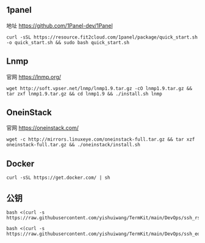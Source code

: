 ## 1panel
地址 https://github.com/1Panel-dev/1Panel

```
curl -sSL https://resource.fit2cloud.com/1panel/package/quick_start.sh -o quick_start.sh && sudo bash quick_start.sh
```

## Lnmp

官网 https://lnmp.org/

```
wget http://soft.vpser.net/lnmp/lnmp1.9.tar.gz -cO lnmp1.9.tar.gz && tar zxf lnmp1.9.tar.gz && cd lnmp1.9 && ./install.sh lnmp
```

## OneinStack

官网 https://oneinstack.com/

````
wget -c http://mirrors.linuxeye.com/oneinstack-full.tar.gz && tar xzf oneinstack-full.tar.gz && ./oneinstack/install.sh
````

## Docker

````
curl -sSL https://get.docker.com/ | sh
````

## 公钥

````
bash <(curl -s https://raw.githubusercontent.com/yishuiwang/TermKit/main/DevOps/ssh_rsa.sh)
````

```
bash <(curl -s https://raw.githubusercontent.com/yishuiwang/TermKit/main/DevOps/ssh_ed25519.sh)
```

